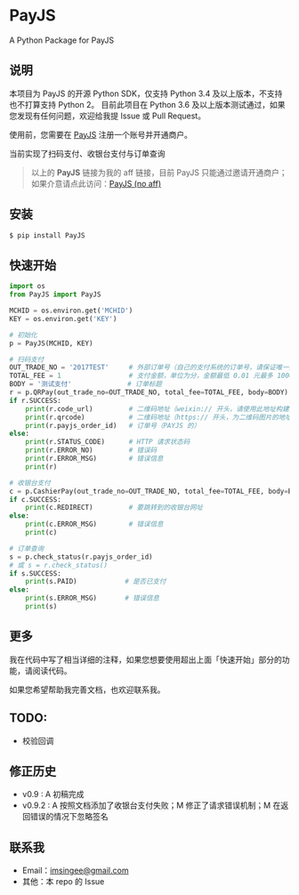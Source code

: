 # PayJS
A Python Package for PayJS

## 说明

本项目为 PayJS 的开源 Python SDK，仅支持 Python 3.4 及以上版本，不支持也不打算支持 Python 2。
目前此项目在 Python 3.6 及以上版本测试通过，如果您发现有任何问题，欢迎给我提 Issue 或 Pull Request。

使用前，您需要在 [PayJS](https://payjs.cn/ref/WDQGQD) 注册一个账号并开通商户。

当前实现了扫码支付、收银台支付与订单查询

> 以上的 **PayJS** 链接为我的 aff 链接，目前 PayJS 只能通过邀请开通商户；如果介意请点此访问：[PayJS (no aff)](https://payjs.cn)

## 安装

```bash
$ pip install PayJS
```

## 快速开始

```python
import os
from PayJS import PayJS

MCHID = os.environ.get('MCHID')
KEY = os.environ.get('KEY')

# 初始化
p = PayJS(MCHID, KEY)

# 扫码支付
OUT_TRADE_NO = '2017TEST'     # 外部订单号（自己的支付系统的订单号，请保证唯一）
TOTAL_FEE = 1                 # 支付金额，单位为分，金额最低 0.01 元最多 10000 元
BODY = '测试支付'              # 订单标题
r = p.QRPay(out_trade_no=OUT_TRADE_NO, total_fee=TOTAL_FEE, body=BODY)
if r.SUCCESS:
    print(r.code_url)         # 二维码地址（weixin:// 开头，请使用此地址构建二维码）
    print(r.qrcode)           # 二维码地址（https:// 开头，为二维码图片的地址）
    print(r.payjs_order_id)   # 订单号（PAYJS 的）
else:
    print(r.STATUS_CODE)      # HTTP 请求状态码
    print(r.ERROR_NO)         # 错误码
    print(r.ERROR_MSG)        # 错误信息
    print(r)

# 收银台支付
c = p.CashierPay(out_trade_no=OUT_TRADE_NO, total_fee=TOTAL_FEE, body=BODY)
if c.SUCCESS:
    print(c.REDIRECT)         # 要跳转到的收银台网址
else:
    print(c.ERROR_MSG)        # 错误信息
    print(c)

# 订单查询
s = p.check_status(r.payjs_order_id)
# 或 s = r.check_status()
if s.SUCCESS:
    print(s.PAID)            # 是否已支付
else:
    print(s.ERROR_MSG)       # 错误信息
    print(s)
```

## 更多

我在代码中写了相当详细的注释，如果您想要使用超出上面「快速开始」部分的功能，请阅读代码。

如果您希望帮助我完善文档，也欢迎联系我。

## TODO:

+ 校验回调

## 修正历史

+ v0.9   : A 初稿完成
+ v0.9.2 : A 按照文档添加了收银台支付失败；M 修正了请求错误机制；M 在返回错误的情况下忽略签名

## 联系我

+ Email：imsingee@gmail.com
+ 其他：本 repo 的 Issue
